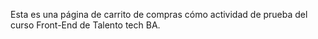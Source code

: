 Esta es una página de carrito de compras cómo actividad de prueba del curso Front-End de Talento tech BA.